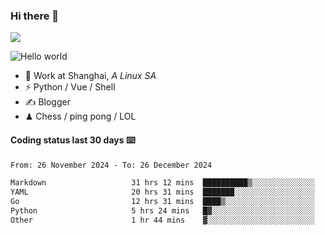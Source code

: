 ### Hi there 👋
![](https://komarev.com/ghpvc/?username=Xuhandsome)


<img src="https://github-readme-stats.vercel.app/api?username=XuHandsome&show_icons=true&theme=merko" alt="Hello world">

<br/>

- 🍻  Work at Shanghai, _A Linux SA_
- ⚡  Python / Vue / Shell
- ✍️  Blogger
- ♟  Chess / ping pong / LOL

#### Coding status last 30 days ⌨️

<!--START_SECTION:waka-->

```txt
From: 26 November 2024 - To: 26 December 2024

Markdown                   31 hrs 12 mins  ██████████▒░░░░░░░░░░░░░░   41.73 %
YAML                       20 hrs 31 mins  ███████░░░░░░░░░░░░░░░░░░   27.45 %
Go                         12 hrs 31 mins  ████▒░░░░░░░░░░░░░░░░░░░░   16.75 %
Python                     5 hrs 24 mins   █▓░░░░░░░░░░░░░░░░░░░░░░░   07.23 %
Other                      1 hr 44 mins    ▓░░░░░░░░░░░░░░░░░░░░░░░░   02.33 %
```

<!--END_SECTION:waka-->
